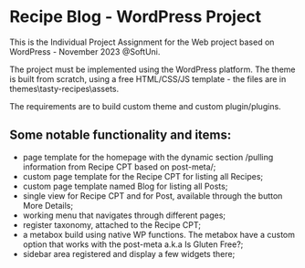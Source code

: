 # Recipe Blog -  WordPress Project
This is the Individual Project Assignment for the Web project based on WordPress - November 2023 @SoftUni.

The project must be implemented using the WordPress platform.
The theme is built from scratch, using a free HTML/CSS/JS template - the files are in themes\tasty-recipes\assets.

The requirements are to build custom theme and custom plugin/plugins. 

## Some notable functionality and items:
- page template for the homepage with the dynamic section /pulling information from Recipe CPT based on post-meta/;
- custom page template for the Recipe CPT for listing all Recipes;
- custom page template named Blog for listing all Posts;
- single view for Recipe CPT and for Post, available through the button More Details;
- working menu that navigates through different pages;
- register taxonomy, attached to the Recipe CPT;
- a metabox build using native WP functions. The metabox have a custom option that works with the post-meta a.k.a Is Gluten Free?;
- sidebar area registered and display a few widgets there;


